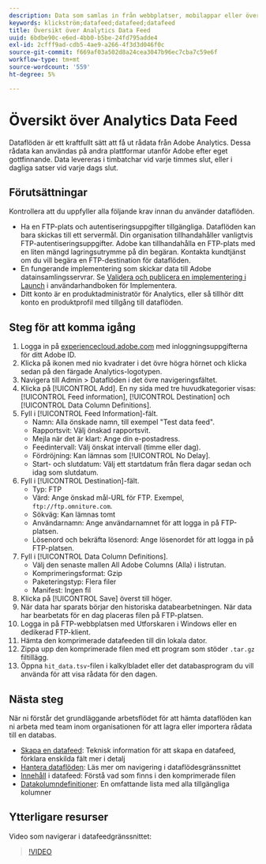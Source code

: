 ```yaml
---
description: Data som samlas in från webbplatser, mobilappar eller överförs med hjälp av webbtjänste-API:er eller datakällor behandlas och lagras i Adobe Data warehouse. Dessa råa klickströmsdata utgör den datauppsättning som används av Adobe Analytics.
keywords: klickström;datafeed;datafeed;datafeed
title: Översikt över Analytics Data Feed
uuid: 6bdbe90c-e6ed-4bb0-b5be-24fd795adde4
exl-id: 2cfff9ad-cdb5-4ae9-a266-4f3d3d046f0c
source-git-commit: f669af03a502d8a24cea3047b96ec7cba7c59e6f
workflow-type: tm+mt
source-wordcount: '559'
ht-degree: 5%

---
```


# Översikt över Analytics Data Feed

Dataflöden är ett kraftfullt sätt att få ut rådata från Adobe Analytics. Dessa rådata kan användas på andra plattformar utanför Adobe efter eget gottfinnande. Data levereras i timbatchar vid varje timmes slut, eller i dagliga satser vid varje dags slut.

## Förutsättningar

Kontrollera att du uppfyller alla följande krav innan du använder dataflöden.

* Ha en FTP-plats och autentiseringsuppgifter tillgängliga. Dataflöden kan bara skickas till ett servermål. Din organisation tillhandahåller vanligtvis FTP-autentiseringsuppgifter. Adobe kan tillhandahålla en FTP-plats med en liten mängd lagringsutrymme på din begäran. Kontakta kundtjänst om du vill begära en FTP-destination för dataflöden.
* En fungerande implementering som skickar data till Adobe datainsamlingsservrar. Se [Validera och publicera en implementering i Launch](/help/implement/launch/validate-publish-prod.md) i användarhandboken för Implementera.
* Ditt konto är en produktadministratör för Analytics, eller så tillhör ditt konto en produktprofil med tillgång till dataflöden.

## Steg för att komma igång

1. Logga in på [experiencecloud.adobe.com](https://experiencecloud.adobe.com) med inloggningsuppgifterna för ditt Adobe ID.
2. Klicka på ikonen med nio kvadrater i det övre högra hörnet och klicka sedan på den färgade Analytics-logotypen.
3. Navigera till Admin > Dataflöden i det övre navigeringsfältet.
4. Klicka på [!UICONTROL Add]. En ny sida med tre huvudkategorier visas: [!UICONTROL Feed information], [!UICONTROL Destination] och [!UICONTROL Data Column Definitions].
5. Fyll i [!UICONTROL Feed Information]-fält.
   * Namn: Alla önskade namn, till exempel &quot;Test data feed&quot;.
   * Rapportsvit: Välj önskad rapportsvit.
   * Mejla när det är klart: Ange din e-postadress.
   * Feedintervall: Välj önskat intervall (timme eller dag).
   * Fördröjning: Kan lämnas som [!UICONTROL No Delay].
   * Start- och slutdatum: Välj ett startdatum från flera dagar sedan och idag som slutdatum.
6. Fyll i [!UICONTROL Destination]-fält.
   * Typ: FTP
   * Värd: Ange önskad mål-URL för FTP. Exempel, `ftp://ftp.omniture.com`.
   * Sökväg: Kan lämnas tomt
   * Användarnamn: Ange användarnamnet för att logga in på FTP-platsen.
   * Lösenord och bekräfta lösenord: Ange lösenordet för att logga in på FTP-platsen.
7. Fyll i [!UICONTROL Data Column Definitions].
   * Välj den senaste mallen All Adobe Columns (Alla) i listrutan.
   * Komprimeringsformat: Gzip
   * Paketeringstyp: Flera filer
   * Manifest: Ingen fil
8. Klicka på [!UICONTROL Save] överst till höger.
9. När data har sparats börjar den historiska databearbetningen. När data har bearbetats för en dag placeras filen på FTP-platsen.
10. Logga in på FTP-webbplatsen med Utforskaren i Windows eller en dedikerad FTP-klient.
11. Hämta den komprimerade datafeeden till din lokala dator.
12. Zippa upp den komprimerade filen med ett program som stöder `.tar.gz` filtillägg.
13. Öppna `hit_data.tsv`-filen i kalkylbladet eller det databasprogram du vill använda för att visa rådata för den dagen.

## Nästa steg

När ni förstår det grundläggande arbetsflödet för att hämta dataflöden kan ni arbeta med team inom organisationen för att lagra eller importera rådata till en databas.

* [Skapa en datafeed](create-feed.md): Teknisk information för att skapa en datafeed, förklara enskilda fält mer i detalj
* [Hantera dataflöden](df-manage-feeds.md): Läs mer om navigering i dataflödesgränssnittet
* [Innehåll](c-df-contents/datafeeds-contents.md) i datafeed: Förstå vad som finns i den komprimerade filen
* [Datakolumndefinitioner](c-df-contents/datafeeds-reference.md): En omfattande lista med alla tillgängliga kolumner

## Ytterligare resurser

Video som navigerar i datafeedgränssnittet:

>[!VIDEO](https://experienceleague.adobe.com/docs/analytics-learn/tutorials/exporting/data-feeds/data-feeds-management-ui.html)
